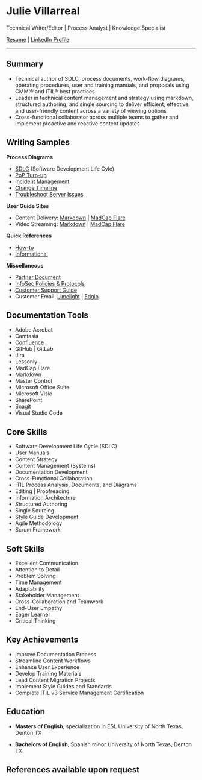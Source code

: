 # Julie Villarreal
Technical Writer/Editor | Process Analyst | Knowledge Specialist 

[Resume](/files/Julie_Villarreal_2024.pdf) | [LinkedIn Profile](www.linkedin.com/in/juliev)

---

## Summary
- Technical author of SDLC, process documents, work-flow diagrams, operating procedures, user and training manuals, and proposals using CMMI® and ITIL® best practices
- Leader in technical content management and strategy using markdown, structured authoring, and single sourcing to deliver efficient, effective, and user-friendly content across a variety of viewing options 
- Cross-functional collaborator across multiple teams to gather and implement proactive and reactive content updates

## Writing Samples

**Process Diagrams**
- [SDLC](/files/SDLC_2024.pdf) (Software Development Life Cyle)
- [PoP Turn-up](/files/PoP_TurnUp_Process_v0_18.pdf)
- [Incident Management](/files/2008_09_23_ITIL_IM_PrintVersionJV2.pdf)
- [Change Timeline](/files/Change_Mgmt_21DaySubmit.pdf)
- [Troubleshoot Server Issues](/files/33-300-5081_SOP_Troubleshooting_Server_Issues.pdf)

**User Guide Sites**
- Content Delivery: [Markdown](https://docs.edg.io/delivery) | [MadCap Flare](https://support.limelight.com/public/en/Default.htm)
- Video Streaming: [Markdown](https://docs.edg.io/uplynk/get_started) | [MadCap Flare](https://docs.edgecast.com/video/index.html)

**Quick References**
- [How-to](/files/Slacket_Quick_Reference_v_1_0.pdf)
- [Informational](/files/Welcome_Letter_Apps.pdf)

**Miscellaneous**
- [Partner Document](/files/Customer_Support_Guide_July_2019a.pdfPartnerDocument_English_September_2020.pdf)
- [InfoSec Policies & Protocols](/files/InfoSec_Processes_Protocols_Overview_August2020_Public.pdf)
- [Customer Support Guide](/files/Customer_Support_Guide_July_2019a.pdf)
- Customer Email: [Limelight](/files/CustomerEmail_AddIP.jpg) | [Edgio](/files/email.pdf)

## Documentation Tools
- Adobe Acrobat
- Camtasia
- [Confluence](/files/ChangeMgmtConfluence.jpg)
- GitHub | GitLab
- Jira
- Lessonly
- MadCap Flare
- Markdown
- Master Control
- Microsoft Office Suite 
- Microsoft Visio
- SharePoint
- Snagit
- Visual Studio Code

## Core Skills
- Software Development Life Cycle (SDLC)
- User Manuals
- Content Strategy
- Content Management (Systems)
- Documentation Development
- Cross-Functional Collaboration
- ITIL Process Analysis, Documents, and Diagrams
- Editing | Proofreading
- Information Architecture
- Structured Authoring
- Single Sourcing
- Style Guide Development
- Agile Methodology
- Scrum Framework

## Soft Skills
- Excellent Communication 
- Attention to Detail
- Problem Solving
- Time Management
- Adaptability
- Stakeholder Management
- Cross-Collaboration and Teamwork
- End-User Empathy
- Eager Learner
- Critical Thinking

## Key Achievements
- Improve Documentation Process 
- Streamline Content Workflows
- Enhance User Experience
- Develop Training Materials
- Lead Content Migration Projects
- Implement Style Guides and Standards
- Complete ITIL v3 Service Management Certification

## Education

- **Masters of English**, specialization in ESL
University of North Texas, Denton TX 

- **Bachelors of English**, Spanish minor
University of North Texas, Denton TX 

## References available upon request




